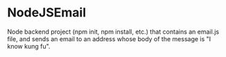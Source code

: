 # NodeJSEmail

Node backend project (npm init, npm install, etc.) that contains an email.js file, and sends an email to an address whose body of the message is "I know kung fu".